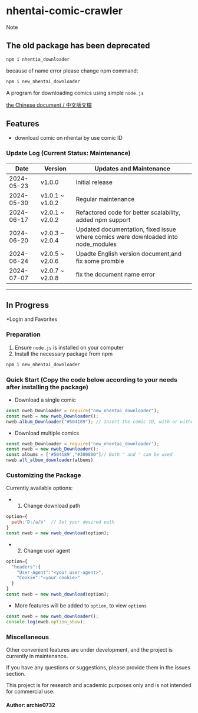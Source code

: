 # nhentai-comic-crawler

>[!Note]  
>
> ## The old package has been deprecated
>
> ```bash
>npm i nhentia_downloader
>```
>
> because of name error
>please change npm command:
>
> ```bash
> npm i new_nhentai_downloader
>```

A program for downloading comics using simple `node.js`

[the Chinese document / 中文版文檔](./chinese_readme.md)

## Features

* download comic on nhentai by use comic ID

### Update Log (Current Status: Maintenance)

|Date|Version|Updates and Maintenance|
|----|-------|----|
|2024-05-23|v1.0.0|Initial release|
|2024-05-30|v1.0.1 ~ v1.0.2|Regular maintenance|
|2024-06-17|v2.0.1 ~ v2.0.2|Refactored code for better scalability, added npm support|
|2024-06-20|v2.0.3 ~ v2.0.4|Updated documentation, fixed issue where comics were downloaded into node_modules|
|2024-06-24|v2.0.5 ~ v2.0.6|Upadte English version document,and fix some promble|
|2024-07-07|v2.0.7 ~ v2.0.8|fix the document name error|

***

## In Progress

*Login and Favorites

### Preparation

1. Ensure `node.js` is installed on your computer
2. Install the necessary package from npm

```bash
npm i new_nhentai_downloader
```

### Quick Start (Copy the code below according to your needs after installing the package)

* Download a single comic

```js
const nweb_Downloader = require("new_nhentai_downloader");
const nweb = new nweb_Downloader();
nweb.album_Downloader("#504189"); // Insert the comic ID, with or without the #

```
  
* Download multiple comics

```js
const nweb_Downloader = require('new_nhentai_downloader');
const nweb = new nweb_Downloader();
const albums = ['#504189',"#300800"]// Both " and ' can be used
nweb.all_album_downloader(albums)
```

### Customizing the Package

Currently available options:

* 1. Change download path

```js
option={
  path:'D:/a/b'  // Set your desired path
}
const nweb = new nweb_download(option);
```

* 2. Change user agent

```js
option={
  "headers":{
    "User-Agent":"<your user-agent>",
    "Cookie":"<your cookie>"
  }
}
const nweb = new nweb_download(option);
```

* More features will be added to `option`, to view `options`

```js
const nweb = new nweb_downloader();
console.log(nweb.option_show);
```

### Miscellaneous

Other convenient features are under development, and the project is currently in maintenance.

If you have any questions or suggestions, please provide them in the issues section.

This project is for research and academic purposes only and is not intended for commercial use.

#### Author: archie0732
